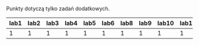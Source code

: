 Punkty dotyczą tylko zadań dodatkowych.

| lab1 | lab2 | lab3 | lab4 | lab5 | lab6 | lab8 | lab9 | lab10 | lab11 | lab12 |
|------|------|------|------|------|------|------|------|-------|-------|-------|
|    1 |    1 |    1 |    1 |    1 |    1 |    1 |    1 |     1 |     1 |     1 |
